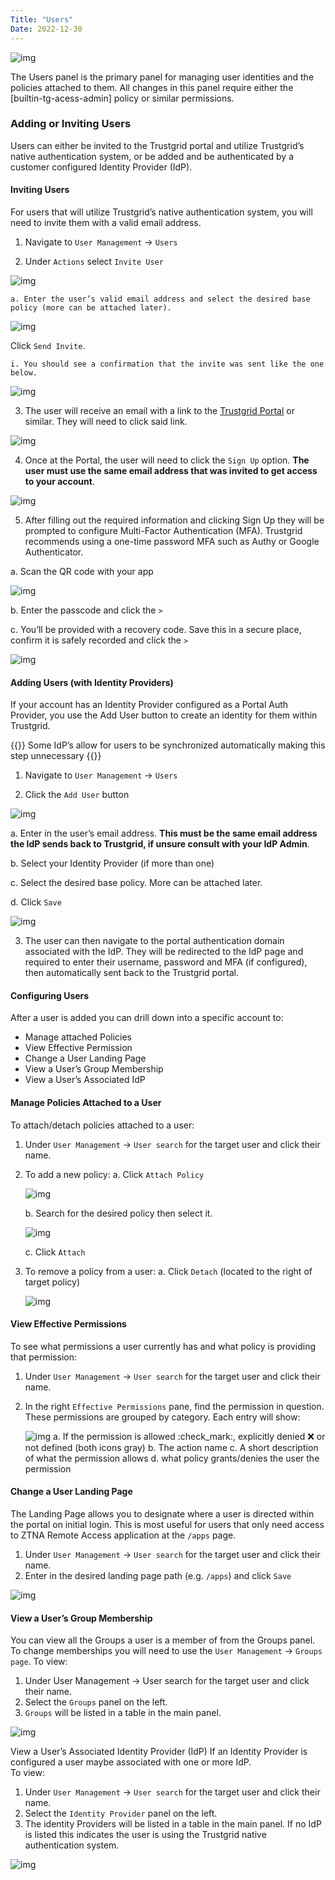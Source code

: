 ```yaml
---
Title: "Users"
Date: 2022-12-30
---
```


![img](/docs/concepts/user-management/users.png)

The Users panel is the primary panel for managing user identities and the policies attached to them. All changes in this panel require either the [builtin-tg-acess-admin] policy or similar permissions. 

### Adding or Inviting Users
Users can either be invited to the Trustgrid portal and utilize Trustgrid’s native authentication system, or be added and be authenticated by a customer configured Identity Provider (IdP).  

#### Inviting Users
For users that will utilize Trustgrid’s native authentication system, you will need to invite them with a valid email address.  

1. Navigate to `User Management` → `Users`

2. Under `Actions` select `Invite User`

![img](/docs/concepts/user-management/invite.png)

    a. Enter the user’s valid email address and select the desired base policy (more can be attached later).

![img](/docs/concepts/user-management/send-invite.png)

Click `Send Invite`.
    
    i. You should see a confirmation that the invite was sent like the one below.

![img](/docs/concepts/user-management/invite-sent.png)

3. The user will receive an email with a link to the [Trustgrid Portal](https://portal.trustgrid.io) or similar. They will need to click said link.

![img](/docs/concepts/user-management/linky.png)

4. Once at the Portal, the user will need to click the `Sign Up` option. **The user must use the same email address that was invited to get access to your account**. 

![img](/docs/concepts/user-management/sign-up.png)

5. After filling out the required information and clicking Sign Up they will be prompted to configure Multi-Factor Authentication (MFA). Trustgrid recommends using a one-time password MFA such as Authy or Google Authenticator.

a. Scan the QR code with your app

![img](/docs/concepts/user-management/scan-code.png)

b. Enter the passcode and click the `>`

c. You’ll be provided with a recovery code. Save this in a secure place, confirm it is safely recorded and click the `>`

![img](/docs/concepts/user-management/backup-code.png)

#### Adding Users (with Identity Providers)
If your account has an Identity Provider configured as a Portal Auth Provider, you use the Add User button to create an identity for them within Trustgrid. 

{{<alert>}} Some IdP’s allow for users to be synchronized automatically making this step unnecessary {{</alert>}}

1. Navigate to `User Management` → `Users`

2. Click the `Add User` button
   
![img](/docs/concepts/user-management/add-user.png)

a. Enter in the user’s email address. **This must be the same email address the IdP sends back to Trustgrid, if unsure consult with your IdP Admin**.

b. Select your Identity Provider (if more than one)

c. Select the desired base policy. More can be attached later.

d. Click `Save`

![img](/docs/concepts/user-management/save-new-user.png)

3. The user can then navigate to the portal authentication domain associated with the IdP. They will be redirected to the IdP page and required to enter their username, password and MFA (if configured), then automatically sent back to the Trustgrid portal.

#### Configuring Users
After a user is added you can drill down into a specific account to:
- Manage attached Policies
- View Effective Permission
- Change a User Landing Page
- View a User’s Group Membership
- View a User’s Associated IdP

#### Manage Policies Attached to a User
To attach/detach policies attached to a user:
1. Under `User Management` → `User search` for the target user and click their name.
2. To add a new policy:
    a. Click `Attach Policy`

    ![img](/docs/concepts/user-management/attach-policy.png)
    
    b. Search for the desired policy then select it.

    ![img](/docs/concepts/user-management/choose-policy.png)

    c. Click `Attach`

3. To remove a policy from a user:
   a. Click `Detach` (located to the right of target policy)

   ![img](/docs/concepts/user-management/detach.png)

#### View Effective Permissions
To see what permissions a user currently has and what policy is providing that permission:
1. Under `User Management` → `User search` for the target user and click their name.
2. In the right `Effective Permissions` pane, find the permission in question. These permissions are grouped by category. Each entry will show:

    ![img](/docs/concepts/user-management/effective-permissions.png)
    a. If the permission is allowed :check_mark:, explicitly denied :x: or not defined (both icons gray)
    b. The action name
    c. A short description of what the permission allows
    d. what policy grants/denies the user the permission

#### Change a User Landing Page
The Landing Page allows you to designate where a user is directed within the portal on initial login.  This is most useful for users that only need access to ZTNA Remote Access application at the `/apps` page.
1. Under `User Management` → `User search` for the target user and click their name.
2. Enter in the desired landing page path (e.g. `/apps`) and click `Save`

![img](/docs/concepts/user-management/apps.png)

#### View a User’s Group Membership
You can view all the Groups a user is a member of from the Groups panel. To change memberships you will need to use the `User Management` → `Groups page`.
To view:
1. Under User Management → User search for the target user and click their name.
2. Select the `Groups` panel on the left.
3. `Groups` will be listed in a table in the main panel.

![img](/docs/concepts/user-management/group-membership.png)

View a User’s Associated Identity Provider (IdP)
If an Identity Provider is configured a user maybe associated with one or more IdP.  
To view:
1. Under `User Management` → `User search` for the target user and click their name.
2. Select the `Identity Provider` panel on the left.
3. The identity Providers will be listed in a table in the main panel. If no IdP is listed this indicates the user is using the Trustgrid native authentication system.

![img](/docs/concepts/user-management/identity.png)



